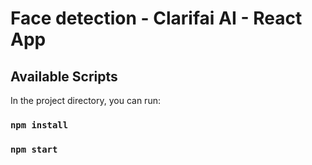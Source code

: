 # Face detection - Clarifai AI - React App
## Available Scripts

In the project directory, you can run:

### `npm install`
### `npm start`

